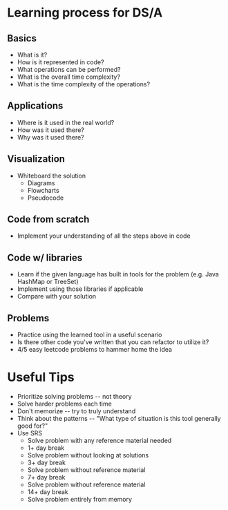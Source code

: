 # Learning process for DS/A
## Basics
- What is it?  
- How is it represented in code?
- What operations can be performed?
- What is the overall time complexity?
- What is the time complexity of the operations?
## Applications
- Where is it used in the real world?
- How was it used there?
- Why was it used there?
## Visualization
- Whiteboard the solution
  - Diagrams
  - Flowcharts
  - Pseudocode
## Code from scratch
- Implement your understanding of all the steps above in code
## Code w/ libraries
- Learn if the given language has built in tools for the problem (e.g. Java HashMap or TreeSet)
- Implement using those libraries if applicable
- Compare with your solution
## Problems
- Practice using the learned tool in a useful scenario
- Is there other code you've written that you can refactor to utilize it?
- 4/5 easy leetcode problems to hammer home the idea

# Useful Tips
- Prioritize solving problems -- not theory
- Solve harder problems each time
- Don't memorize -- try to truly understand
- Think about the patterns -- "What type of situation is this tool generally good for?"
- Use SRS
  - Solve problem with any reference material needed
  - 1+ day break
  - Solve problem without looking at solutions
  - 3+ day break
  - Solve problem without reference material
  - 7+ day break
  - Solve problem without reference material
  - 14+ day break
  - Solve problem entirely from memory